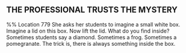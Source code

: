 ## THE PROFESSIONAL TRUSTS THE MYSTERY 
%% Location 779 
She asks her students to imagine a small white box. Imagine a lid on this box. Now lift the lid. What do you find inside? Sometimes students say a diamond. Sometimes a frog. Sometimes a pomegranate. The trick is, there is always something inside the box. 